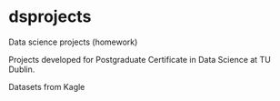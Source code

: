 # dsprojects
Data science projects (homework)


Projects developed for Postgraduate Certificate in Data Science at TU Dublin.

Datasets from Kagle
